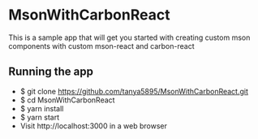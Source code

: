 # MsonWithCarbonReact

This is a sample app that will get you started with creating custom mson components with custom mson-react and carbon-react


## Running the app

 - $ git clone https://github.com/tanya5895/MsonWithCarbonReact.git
 - $ cd MsonWithCarbonReact
 - $ yarn install
 - $ yarn start
 - Visit http://localhost:3000 in a web browser

